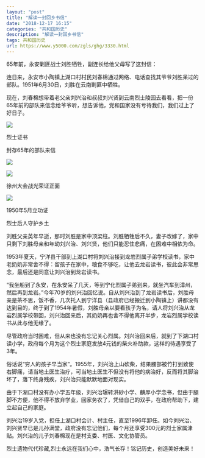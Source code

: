 ```yaml
---
layout: "post"
title: "解读一封回乡书信"
date: "2018-12-17 16:15"
categories: "共和国历史"
description: "解读一封回乡书信"
tags: 共和国历史
url: https://www.y5000.com/zgls/ghg/3330.html
---
```






65年前，永安剿匪战士刘胜牺牲，副连长给他父母写了这封信：

连日来，永安市小陶镇上湖口村村民刘春棉通过网络、电话查找其爷爷刘胜呆过的部队。1951年6月30日，刘胜在云南剿匪中牺牲。

现在，刘春棉想带着老父亲刘兴治和叔叔刘兴贤到云南烈士陵园去看看，把一份65年前的部队来信念给爷爷听，想告诉他，党和国家没有亏待我们，我们过上了好日子。

![](https://img.y5000.com/uploads/allimg/161021/8-161021142300J5.jpg)

烈士证书

封存65年的部队来信

![](https://img.y5000.com/uploads/allimg/161021/8-161021142314123.jpg)

![](https://img.y5000.com%20img=)

徐州大会战光荣证正面

![](https://img.y5000.com%20img=)

1950年5月立功证

烈士后人守护乡土

刘胜父亲英年早逝，那时刘胜是家中顶梁柱。刘胜牺牲后不久，妻子改嫁了，家中只剩下刘胜母亲和年幼刘兴治、刘兴贤，他们只能忍住悲痛，在困难中相依为命。

1953年夏天，宁洋县干部到上湖口村将刘兴治接到龙岩烈属子弟学校读书，家中老奶奶非常舍不得：留孩子在家中，粮食不够吃，让他去龙岩读书，彼此会非常思念，最后还是同意让刘兴治到龙岩读书。

“我坐船到了永安，在永安呆了几天，等到宁化烈属子弟到来，就坐汽车到漳州，然后再到龙岩。”今年70岁的刘兴治回忆说。自从刘兴治到了龙岩读书后，刘胜母亲是茶不思，饭不香，几次托人到宁洋县（县政府已经搬迁到小陶镇上）讲都没有达到目的，终于到了1954年暑假，刘胜母亲以要看孩子为名，请人将刘兴治从龙岩烈属学校带回，刘兴治回来后，其奶奶再也舍不得他离开半步，龙岩烈属学校读书从此与他无缘了。

尽管政府当时困难，但从来也没有忘记关心烈属。刘兴治回来后，就到了下湖口村读小学，政府每个月为这个烈士家庭发放4元钱的柴火补助款，这样的待遇享受了3年。

俗话说“穷人的孩子早当家”。1955年，刘兴治上山砍柴，结果腰部被竹打到致使右脚痛，请当地土医生治疗，可当地土医生不但没有将他的病治好，反而将其脚治坏了，落下终身残疾，刘兴治只能默默地面对现实。

由于下湖口村没有办小学五年级，刘兴治辗转洪砂小学、麟厚小学念书，但由于腿脚不方便，他不得不放弃学业，回家务农了，凭借自己的双手，在政府帮助下，建立起自己的家庭。

刘兴治19岁入党，担任上湖口村会计、村主任，直至1996年卸任。如今刘兴治、刘兴贤早已是儿孙满堂，政府没有忘记他们，每个月还享受300元的烈士家属津贴。刘兴治的儿子刘春棉现在是村支委、村医、文化协管员。

烈士遗物代代珍藏,烈士永远在我们心中，浩气长存！铭记历史，创造美好未来！
